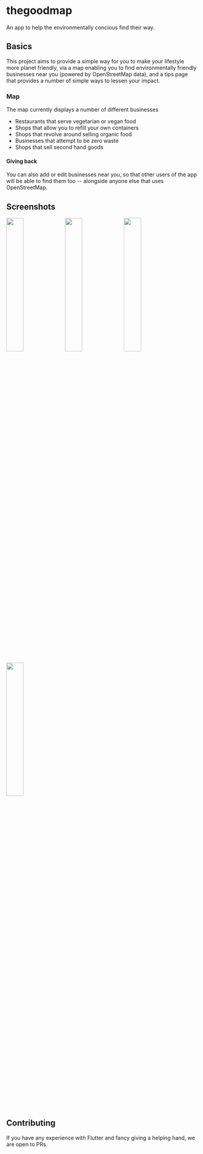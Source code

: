 # thegoodmap

An app to help the environmentally concious find their way.

## Basics

This project aims to provide a simple way for you to make your lifestyle more planet friendly, via a map enabling you to find environmentally friendly businesses near you (powered by OpenStreetMap data), and a tips page that provides a number of simple ways to lessen your impact.

### Map

The map currently displays a number of different businesses

* Restaurants that serve vegetarian or vegan food
* Shops that allow you to refill your own containers
* Shops that revolve around selling organic food
* Businesses that attempt to be zero waste
* Shops that sell second hand goods

#### Giving back

You can also add or edit businesses near you, so that other users of the app will be able to find them too -- alongside anyone else that uses OpenStreetMap.

## Screenshots

<img src="https://user-images.githubusercontent.com/25514836/107711913-5e818800-6cc0-11eb-8eec-964ee7fabd37.jpg" width="30%"></img> <img src="https://user-images.githubusercontent.com/25514836/107711914-5f1a1e80-6cc0-11eb-8584-902bca790db3.jpg" width="30%"></img> <img src="https://user-images.githubusercontent.com/25514836/107711916-5f1a1e80-6cc0-11eb-8e78-4087ab9828a4.jpg" width="30%"></img> <img src="https://user-images.githubusercontent.com/25514836/107711918-5fb2b500-6cc0-11eb-828d-f02fc3ad3575.jpg" width="30%"></img> 

## Contributing

If you have any experience with Flutter and fancy giving a helping hand, we are open to PRs.
